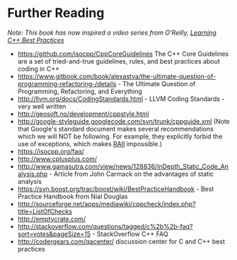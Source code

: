# Further Reading

*Note: This book has now inspired a video series from O'Reilly, [Learning C++ Best Practices](http://shop.oreilly.com/product/0636920049814.do)*

 * https://github.com/isocpp/CppCoreGuidelines The C++ Core Guidelines are a set of tried-and-true guidelines, rules, and best practices about coding in C++ 
 * https://www.gitbook.com/book/alexastva/the-ultimate-question-of-programming-refactoring-/details - The Ultimate Question of Programming, Refactoring, and Everything
 * http://llvm.org/docs/CodingStandards.html - LLVM Coding Standards - very well written
 * http://geosoft.no/development/cppstyle.html
 * http://google-styleguide.googlecode.com/svn/trunk/cppguide.xml (Note that Google's standard document makes several recommendations which we will NOT be following. For example, they explicitly forbid the use of exceptions, which makes [RAII](http://blog2.emptycrate.com/content/nobody-understands-c-part-2-raii) impossible.)
 * https://isocpp.org/faq/
 * http://www.cplusplus.com/
 * http://www.gamasutra.com/view/news/128836/InDepth_Static_Code_Analysis.php - Article from John Carmack on the advantages of static analysis
 * https://svn.boost.org/trac/boost/wiki/BestPracticeHandbook - Best Practice Handbook from Nial Douglas
 * http://sourceforge.net/apps/mediawiki/cppcheck/index.php?title=ListOfChecks
 * http://emptycrate.com/
 * http://stackoverflow.com/questions/tagged/c%2b%2b-faq?sort=votes&pageSize=15 - StackOverflow C++ FAQ
 * http://codergears.com/qacenter/ discussion center for C and C++ best practices
